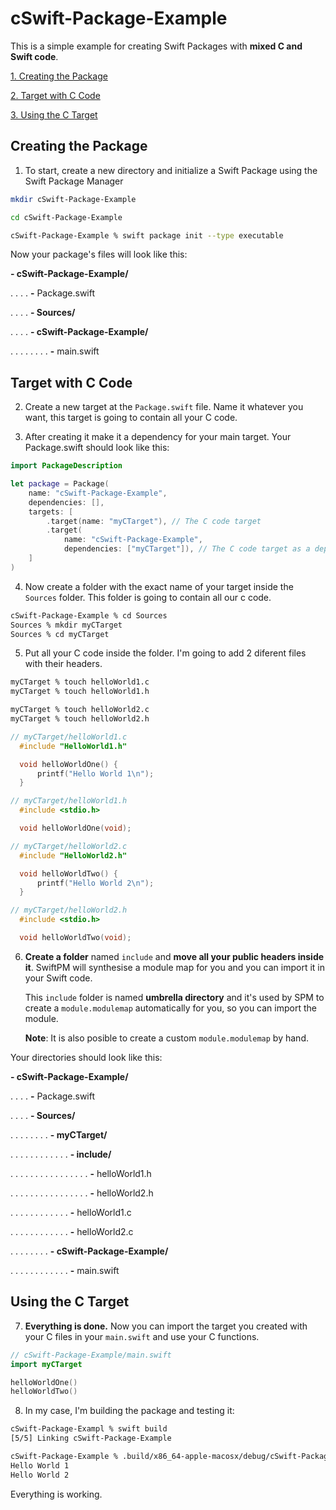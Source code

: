 # cSwift-Package-Example

This is a simple example for creating Swift Packages with **mixed C and Swift code**.

[1. Creating the Package](https://github.com/AOx0/cSwift-Package-Example/blob/master/README.md#creating-the-package)

[2. Target with C Code](https://github.com/AOx0/cSwift-Package-Example/blob/master/README.md#target-with-c-code)

[3. Using the C Target](https://github.com/AOx0/cSwift-Package-Example/blob/master/README.md#using-the-c-target)



## Creating the Package

1. To start, create a new directory and initialize a Swift Package using the Swift Package Manager

```bash
mkdir cSwift-Package-Example
```

```bash
cd cSwift-Package-Example
```

```bash
cSwift-Package-Example % swift package init --type executable
```



Now your package's files will look like this:

**- cSwift-Package-Example/**

. . . .  **-** Package.swift

. . . .  **- Sources/**

. . . .  **- cSwift-Package-Example/**

. . . . . . . .  **-** main.swift



## Target with C Code



2. Create a new target at the `Package.swift` file. Name it whatever you want, this target is going to contain all your C code. 



3. After creating it make it a dependency for your main target. Your Package.swift should look like this:

```swift
import PackageDescription

let package = Package(
    name: "cSwift-Package-Example",
    dependencies: [],
    targets: [
        .target(name: "myCTarget"), // The C code target
        .target(
            name: "cSwift-Package-Example",
            dependencies: ["myCTarget"]), // The C code target as a dependency
    ]
)

```



4. Now create a folder with the exact name of your target inside the `Sources` folder. This folder is going to contain all our c code.

```bash
cSwift-Package-Example % cd Sources
Sources % mkdir myCTarget
Sources % cd myCTarget
```



5. Put all your C code inside the folder. I'm going to add 2 diferent files with their headers.

```bash
myCTarget % touch helloWorld1.c
myCTarget % touch helloWorld1.h

myCTarget % touch helloWorld2.c
myCTarget % touch helloWorld2.h
```

```c
// myCTarget/helloWorld1.c
  #include "HelloWorld1.h"

  void helloWorldOne() {
      printf("Hello World 1\n");
  }

// myCTarget/helloWorld1.h
  #include <stdio.h>

  void helloWorldOne(void);
```

```c
// myCTarget/helloWorld2.c
  #include "HelloWorld2.h"

  void helloWorldTwo() {
      printf("Hello World 2\n");
  }

// myCTarget/helloWorld2.h
  #include <stdio.h>

  void helloWorldTwo(void);
```



6. **Create a folder** named `include` and **move all your public headers inside it**. SwiftPM will synthesise a module map for you and you can import it in your Swift code.

   

   This `include` folder is named  **umbrella directory** and it's used by SPM to create a `module.modulemap` automatically for you, so you can import the module.

   **Note**: It is also posible to create a custom `module.modulemap` by hand.

Your directories should look like this:

**- cSwift-Package-Example/**

. . . .  **-** Package.swift

. . . .  **- Sources/**

. . . . . . . .  **- myCTarget/**				

. . . . . . . . . . . .  **- include/**

. . . . . . . . . . . . . . . .  **-** helloWorld1.h

. . . . . . . . . . . . . . . .  **-** helloWorld2.h

. . . . . . . . . . . .  **-** helloWorld1.c

. . . . . . . . . . . .  **-** helloWorld2.c

. . . . . . . .  **- cSwift-Package-Example/**

. . . . . . . . . . . .  **-** main.swift



## Using the C Target



7. **Everything is done.** Now you can import the target you created with your C files in your `main.swift` and use your C functions.

```swift
// cSwift-Package-Example/main.swift
import myCTarget

helloWorldOne()
helloWorldTwo()

```



8. In my case, I'm building the package and testing it:

```bash
cSwift-Package-Exampl % swift build
[5/5] Linking cSwift-Package-Example
```

```bash
cSwift-Package-Example % .build/x86_64-apple-macosx/debug/cSwift-Package-Example 
Hello World 1
Hello World 2
```

Everything is working.

